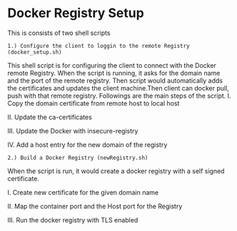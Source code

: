 # Docker Registry Setup

This is consists of two shell scripts

    1.) Configure the client to loggin to the remote Registry (docker_setup.sh)
  
   This shell script is for configuring the client to connect with the Docker remote Registry. When the script is running, it asks for the domain name and the port of the remote registry. Then script would automatically adds the certificates and updates the client machine.Then client can docker pull, push with that remote registry. Followings are the main steps of the script.
I.   Copy the domain certificate from remote host to local host

II.  Update the ca-certificates

III. Update the Docker with insecure-registry

IV.  Add a host entry for the new domain of the registry

    2.) Build a Docker Registry (newRegistry.sh)
    
   When the script is run, it would create a docker registry with a self signed certificate.
   
I.   Create new certificate for the given domain name

II.  Map the container port and the Host port for the Registry

III. Run the docker registry with TLS enabled
